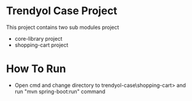 # Trendyol Case Project
This project contains two sub modules project
* core-library project
* shopping-cart project
# How To Run
* Open cmd and change directory to trendyol-case\shopping-cart> and run "mvn spring-boot:run" command
